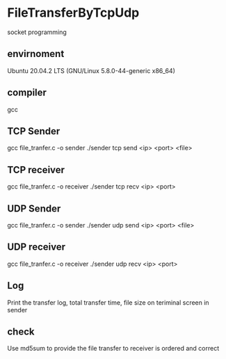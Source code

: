 # FileTransferByTcpUdp
socket programming

## envirnoment
Ubuntu 20.04.2 LTS (GNU/Linux 5.8.0-44-generic x86_64)
## compiler
gcc

## TCP Sender
  gcc file_tranfer.c -o sender
  ./sender tcp send \<ip\> \<port\> \<file\>
## TCP receiver
  gcc file_tranfer.c -o receiver
  ./sender tcp recv \<ip\> \<port\>
 
## UDP Sender
  gcc file_tranfer.c -o sender
  ./sender udp send \<ip\> \<port\> \<file\>
## UDP receiver
  gcc file_tranfer.c -o receiver
  ./sender udp recv \<ip\> \<port\>
  
## Log
Print the transfer log, total transfer time, file size on teriminal screen in sender

## check
Use md5sum to provide the file transfer to receiver is ordered and correct
